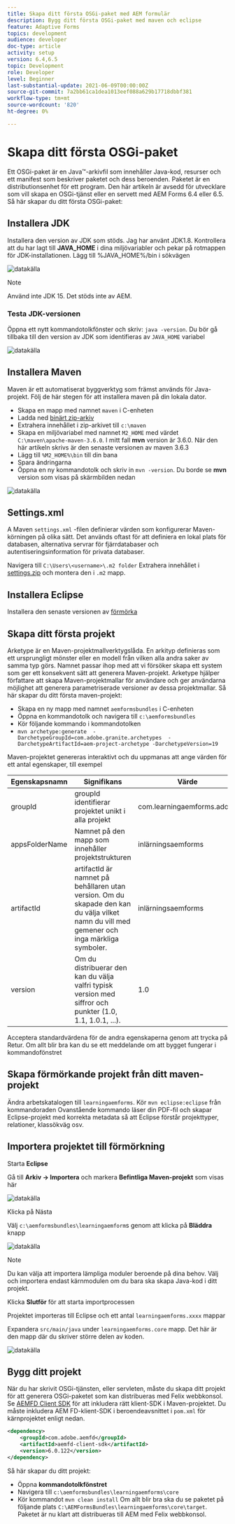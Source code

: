 ```yaml
---
title: Skapa ditt första OSGi-paket med AEM formulär
description: Bygg ditt första OSGi-paket med maven och eclipse
feature: Adaptive Forms
topics: development
audience: developer
doc-type: article
activity: setup
version: 6.4,6.5
topic: Development
role: Developer
level: Beginner
last-substantial-update: 2021-06-09T00:00:00Z
source-git-commit: 7a2bb61ca1dea1013eef088a629b17718dbbf381
workflow-type: tm+mt
source-wordcount: '820'
ht-degree: 0%

---
```



# Skapa ditt första OSGi-paket

Ett OSGi-paket är en Java™-arkivfil som innehåller Java-kod, resurser och ett manifest som beskriver paketet och dess beroenden. Paketet är en distributionsenhet för ett program. Den här artikeln är avsedd för utvecklare som vill skapa en OSGi-tjänst eller en servett med AEM Forms 6.4 eller 6.5. Så här skapar du ditt första OSGi-paket:


## Installera JDK

Installera den version av JDK som stöds. Jag har använt JDK1.8. Kontrollera att du har lagt till **JAVA_HOME** i dina miljövariabler och pekar på rotmappen för JDK-installationen.
Lägg till %JAVA_HOME%/bin i sökvägen

![datakälla](assets/java-home.JPG)

>[!NOTE]
> Använd inte JDK 15. Det stöds inte av AEM.

### Testa JDK-versionen

Öppna ett nytt kommandotolkfönster och skriv: `java -version`. Du bör gå tillbaka till den version av JDK som identifieras av `JAVA_HOME` variabel

![datakälla](assets/java-version.JPG)

## Installera Maven

Maven är ett automatiserat byggverktyg som främst används för Java-projekt. Följ de här stegen för att installera maven på din lokala dator.

* Skapa en mapp med namnet `maven` i C-enheten
* Ladda ned [binärt zip-arkiv](http://maven.apache.org/download.cgi)
* Extrahera innehållet i zip-arkivet till `c:\maven`
* Skapa en miljövariabel med namnet `M2_HOME` med värdet `C:\maven\apache-maven-3.6.0`. I mitt fall **mvn** version är 3.6.0. När den här artikeln skrivs är den senaste versionen av maven 3.6.3
* Lägg till `%M2_HOME%\bin` till din bana
* Spara ändringarna
* Öppna en ny kommandotolk och skriv in `mvn -version`. Du borde se **mvn** version som visas på skärmbilden nedan

![datakälla](assets/mvn-version.JPG)

## Settings.xml

A Maven `settings.xml` -filen definierar värden som konfigurerar Maven-körningen på olika sätt. Det används oftast för att definiera en lokal plats för databasen, alternativa servrar för fjärrdatabaser och autentiseringsinformation för privata databaser.

Navigera till `C:\Users\<username>\.m2 folder`
Extrahera innehållet i [settings.zip](assets/settings.zip) och montera den i `.m2` mapp.

## Installera Eclipse

Installera den senaste versionen av [förmörka](https://www.eclipse.org/downloads/)

## Skapa ditt första projekt

Arketype är en Maven-projektmallverktygslåda. En arkityp definieras som ett ursprungligt mönster eller en modell från vilken alla andra saker av samma typ görs. Namnet passar ihop med att vi försöker skapa ett system som ger ett konsekvent sätt att generera Maven-projekt. Arketype hjälper författare att skapa Maven-projektmallar för användare och ger användarna möjlighet att generera parametriserade versioner av dessa projektmallar.
Så här skapar du ditt första maven-projekt:

* Skapa en ny mapp med namnet `aemformsbundles` i C-enheten
* Öppna en kommandotolk och navigera till `c:\aemformsbundles`
* Kör följande kommando i kommandotolken
* `mvn archetype:generate  -DarchetypeGroupId=com.adobe.granite.archetypes  -DarchetypeArtifactId=aem-project-archetype -DarchetypeVersion=19`

Maven-projektet genereras interaktivt och du uppmanas att ange värden för ett antal egenskaper, till exempel

| Egenskapsnamn | Signifikans | Värde |
|------------------------|---------------------------------------|---------------------|
| groupId | groupId identifierar projektet unikt i alla projekt | com.learningaemforms.adobe |
| appsFolderName | Namnet på den mapp som innehåller projektstrukturen | inlärningsaemforms |
| artifactId | artifactId är namnet på behållaren utan version. Om du skapade den kan du välja vilket namn du vill med gemener och inga märkliga symboler. | inlärningsaemforms |
| version | Om du distribuerar den kan du välja valfri typisk version med siffror och punkter (1.0, 1.1, 1.0.1, ...). | 1.0 |

Acceptera standardvärdena för de andra egenskaperna genom att trycka på Retur.
Om allt blir bra kan du se ett meddelande om att bygget fungerar i kommandofönstret

## Skapa förmörkande projekt från ditt maven-projekt

Ändra arbetskatalogen till `learningaemforms`.
Kör `mvn eclipse:eclipse` från kommandoraden Ovanstående kommando läser din PDF-fil och skapar Eclipse-projekt med korrekta metadata så att Eclipse förstår projekttyper, relationer, klassökväg osv.

## Importera projektet till förmörkning

Starta **Eclipse**

Gå till **Arkiv -> Importera** och markera **Befintliga Maven-projekt** som visas här

![datakälla](assets/import-mvn-project.JPG)

Klicka på Nästa

Välj `c:\aemformsbundles\learningaemform`s genom att klicka på **Bläddra** knapp

![datakälla](assets/select-mvn-project.JPG)

>[!NOTE]
>Du kan välja att importera lämpliga moduler beroende på dina behov. Välj och importera endast kärnmodulen om du bara ska skapa Java-kod i ditt projekt.

Klicka **Slutför** för att starta importprocessen

Projektet importeras till Eclipse och ett antal `learningaemforms.xxxx` mappar

Expandera `src/main/java` under `learningaemforms.core` mapp. Det här är den mapp där du skriver större delen av koden.

![datakälla](assets/learning-core.JPG)

## Bygg ditt projekt

När du har skrivit OSGi-tjänsten, eller servleten, måste du skapa ditt projekt för att generera OSGi-paketet som kan distribueras med Felix webbkonsol. Se [AEMFD Client SDK](https://repo.adobe.com/nexus/content/repositories/public/com/adobe/aemfd/aemfd-client-sdk/) för att inkludera rätt klient-SDK i Maven-projektet. Du måste inkludera AEM FD-klient-SDK i beroendeavsnittet i `pom.xml` för kärnprojektet enligt nedan.

```xml
<dependency>
    <groupId>com.adobe.aemfd</groupId>
    <artifactId>aemfd-client-sdk</artifactId>
    <version>6.0.122</version>
</dependency>
```

Så här skapar du ditt projekt:

* Öppna **kommandotolkfönstret**
* Navigera till `c:\aemformsbundles\learningaemforms\core`
* Kör kommandot `mvn clean install`
Om allt blir bra ska du se paketet på följande plats `C:\AEMFormsBundles\learningaemforms\core\target`. Paketet är nu klart att distribueras till AEM med Felix webbkonsol.
